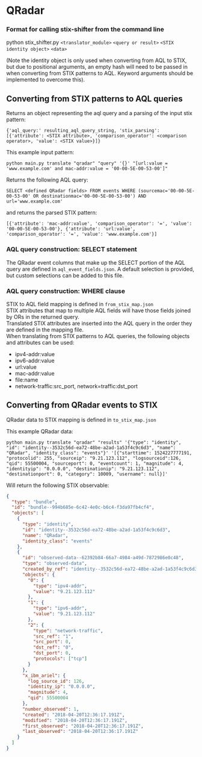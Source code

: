 # QRadar

### Format for calling stix-shifter from the command line

python stix_shifter.py `<translator_module>` `<query or result>` `<STIX identity object>` `<data>`

(Note the identity object is only used when converting from AQL to STIX, but due to positional arguments, an empty hash will need to be passed in when converting from STIX patterns to AQL. Keyword arguments should be implemented to overcome this).

## Converting from STIX patterns to AQL queries

Returns an object representing the aql query and a parsing of the input stix pattern:

`{'aql_query:' resulting_aql_query_string, 'stix_parsing': [{'attribute': <STIX attribute>, 'comparison_operator': <comparison operator>, 'value': <STIX value>}]}`

This example input pattern:

`python main.py translate "qradar" "query" '{}' "[url:value = 'www.example.com' and mac-addr:value = '00-00-5E-00-53-00']"`

Returns the following AQL query:

`SELECT <defined QRadar fields> FROM events WHERE (sourcemac='00-00-5E-00-53-00' OR destinationmac='00-00-5E-00-53-00') AND url='www.example.com'`

and returns the parsed STIX pattern:

`[{'attribute': 'mac-addr:value', 'comparison_operator': '=', 'value': '00-00-5E-00-53-00'}, {'attribute': 'url:value', 'comparison_operator': '=', 'value': 'www.example.com'}]`

### AQL query construction: SELECT statement

The QRadar event columns that make up the SELECT portion of the AQL query are defined in `aql_event_fields.json`. A default selection is provided, but custom selections can be added to this file.

### AQL query construction: WHERE clause

STIX to AQL field mapping is defined in `from_stix_map.json` <br/>
STIX attributes that map to multiple AQL fields will have those fields joined by ORs in the returned query. <br/>
Translated STIX attributes are inserted into the AQL query in the order they are defined in the mapping file. <br/>
When translating from STIX patterns to AQL queries, the following objects and attributes can be used:

- ipv4-addr:value
- ipv6-addr:value
- url:value
- mac-addr:value
- file:name
- network-traffic:src_port, network=traffic:dst_port

## Converting from QRadar events to STIX

QRadar data to STIX mapping is defined in `to_stix_map.json`

This example QRadar data:

`python main.py translate "qradar" "results" '{"type": "identity", "id": "identity--3532c56d-ea72-48be-a2ad-1a53f4c9c6d3", "name": "QRadar", "identity_class": "events"}' '[{"starttime": 1524227777191, "protocolid": 255, "sourceip": "9.21.123.112", "logsourceid":126, "qid": 55500004, "sourceport": 0, "eventcount": 1, "magnitude": 4, "identityip": "0.0.0.0", "destinationip": "9.21.123.112", "destinationport": 0, "category": 10009, "username": null}]'`

Will return the following STIX observable:

```json
{
  "type": "bundle",
  "id": "bundle--994b685e-6c42-4e0c-b6c4-f3da97fb4cf4",
  "objects": [
    {
      "type": "identity",
      "id": "identity--3532c56d-ea72-48be-a2ad-1a53f4c9c6d3",
      "name": "QRadar",
      "identity_class": "events"
    },
    {
      "id": "observed-data--62392b84-66a7-4984-a49d-7872986e0c48",
      "type": "observed-data",
      "created_by_ref": "identity--3532c56d-ea72-48be-a2ad-1a53f4c9c6d3",
      "objects": {
        "0": {
          "type": "ipv4-addr",
          "value": "9.21.123.112"
        },
        "1": {
          "type": "ipv6-addr",
          "value": "9.21.123.112"
        },
        "2": {
          "type": "network-traffic",
          "src_ref": "1",
          "src_port": 0,
          "dst_ref": "0",
          "dst_port": 0,
          "protocols": ["tcp"]
        }
      },
      "x_ibm_ariel": {
        "log_source_id": 126,
        "identity_ip": "0.0.0.0",
        "magnitude": 4,
        "qid": 55500004
      },
      "number_observed": 1,
      "created": "2018-04-20T12:36:17.191Z",
      "modified": "2018-04-20T12:36:17.191Z",
      "first_observed": "2018-04-20T12:36:17.191Z",
      "last_observed": "2018-04-20T12:36:17.191Z"
    }
  ]
}
```
